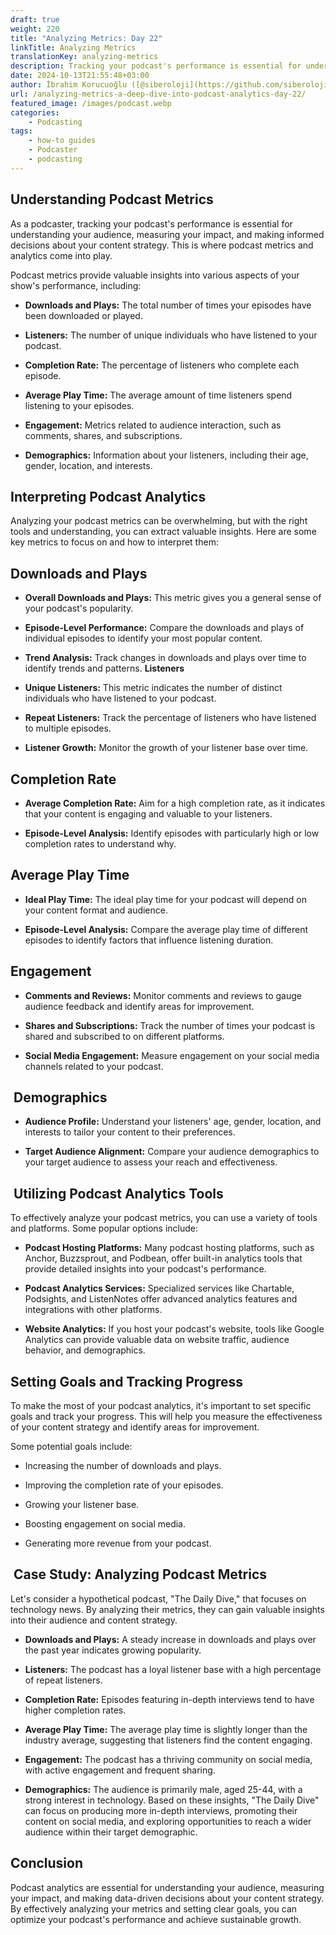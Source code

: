 ```yaml
---
draft: true
weight: 220
title: "Analyzing Metrics: Day 22"
linkTitle: Analyzing Metrics
translationKey: analyzing-metrics
description: Tracking your podcast's performance is essential for understanding your audience, measuring your impact, and making informed decisions about your content.
date: 2024-10-13T21:55:48+03:00
author: İbrahim Korucuoğlu ([@siberoloji](https://github.com/siberoloji))
url: /analyzing-metrics-a-deep-dive-into-podcast-analytics-day-22/
featured_image: /images/podcast.webp
categories:
    - Podcasting
tags:
    - how-to guides
    - Podcaster
    - podcasting
---
```


## **Understanding Podcast Metrics**

As a podcaster, tracking your podcast's performance is essential for understanding your audience, measuring your impact, and making informed decisions about your content strategy. This is where podcast metrics and analytics come into play.

Podcast metrics provide valuable insights into various aspects of your show's performance, including:

* **Downloads and Plays:** The total number of times your episodes have been downloaded or played.

* **Listeners:** The number of unique individuals who have listened to your podcast.

* **Completion Rate:** The percentage of listeners who complete each episode.

* **Average Play Time:** The average amount of time listeners spend listening to your episodes.

* **Engagement:** Metrics related to audience interaction, such as comments, shares, and subscriptions.

* **Demographics:** Information about your listeners, including their age, gender, location, and interests.

## **Interpreting Podcast Analytics**

Analyzing your podcast metrics can be overwhelming, but with the right tools and understanding, you can extract valuable insights. Here are some key metrics to focus on and how to interpret them:

## **Downloads and Plays**

* **Overall Downloads and Plays:** This metric gives you a general sense of your podcast's popularity.

* **Episode-Level Performance:** Compare the downloads and plays of individual episodes to identify your most popular content.

* **Trend Analysis:** Track changes in downloads and plays over time to identify trends and patterns.
**Listeners**
* **Unique Listeners:** This metric indicates the number of distinct individuals who have listened to your podcast.

* **Repeat Listeners:** Track the percentage of listeners who have listened to multiple episodes.

* **Listener Growth:** Monitor the growth of your listener base over time.

## **Completion Rate**

* **Average Completion Rate:** Aim for a high completion rate, as it indicates that your content is engaging and valuable to your listeners.

* **Episode-Level Analysis:** Identify episodes with particularly high or low completion rates to understand why.

## **Average Play Time**

* **Ideal Play Time:** The ideal play time for your podcast will depend on your content format and audience.

* **Episode-Level Analysis:** Compare the average play time of different episodes to identify factors that influence listening duration.

## **Engagement**

* **Comments and Reviews:** Monitor comments and reviews to gauge audience feedback and identify areas for improvement.

* **Shares and Subscriptions:** Track the number of times your podcast is shared and subscribed to on different platforms.

* **Social Media Engagement:** Measure engagement on your social media channels related to your podcast.

##  **Demographics**

* **Audience Profile:** Understand your listeners' age, gender, location, and interests to tailor your content to their preferences.

* **Target Audience Alignment:** Compare your audience demographics to your target audience to assess your reach and effectiveness.

##  **Utilizing Podcast Analytics Tools**

To effectively analyze your podcast metrics, you can use a variety of tools and platforms. Some popular options include:

* **Podcast Hosting Platforms:** Many podcast hosting platforms, such as Anchor, Buzzsprout, and Podbean, offer built-in analytics tools that provide detailed insights into your podcast's performance.

* **Podcast Analytics Services:** Specialized services like Chartable, Podsights, and ListenNotes offer advanced analytics features and integrations with other platforms.

* **Website Analytics:** If you host your podcast's website, tools like Google Analytics can provide valuable data on website traffic, audience behavior, and demographics.

## **Setting Goals and Tracking Progress**

To make the most of your podcast analytics, it's important to set specific goals and track your progress. This will help you measure the effectiveness of your content strategy and identify areas for improvement.

Some potential goals include:

* Increasing the number of downloads and plays.

* Improving the completion rate of your episodes.

* Growing your listener base.

* Boosting engagement on social media.

* Generating more revenue from your podcast.

##  **Case Study: Analyzing Podcast Metrics**

Let's consider a hypothetical podcast, "The Daily Dive," that focuses on technology news. By analyzing their metrics, they can gain valuable insights into their audience and content strategy.

* **Downloads and Plays:** A steady increase in downloads and plays over the past year indicates growing popularity.

* **Listeners:** The podcast has a loyal listener base with a high percentage of repeat listeners.

* **Completion Rate:** Episodes featuring in-depth interviews tend to have higher completion rates.

* **Average Play Time:** The average play time is slightly longer than the industry average, suggesting that listeners find the content engaging.

* **Engagement:** The podcast has a thriving community on social media, with active engagement and frequent sharing.

* **Demographics:** The audience is primarily male, aged 25-44, with a strong interest in technology.
Based on these insights, "The Daily Dive" can focus on producing more in-depth interviews, promoting their content on social media, and exploring opportunities to reach a wider audience within their target demographic.

## **Conclusion**

Podcast analytics are essential for understanding your audience, measuring your impact, and making data-driven decisions about your content strategy. By effectively analyzing your metrics and setting clear goals, you can optimize your podcast's performance and achieve sustainable growth.
